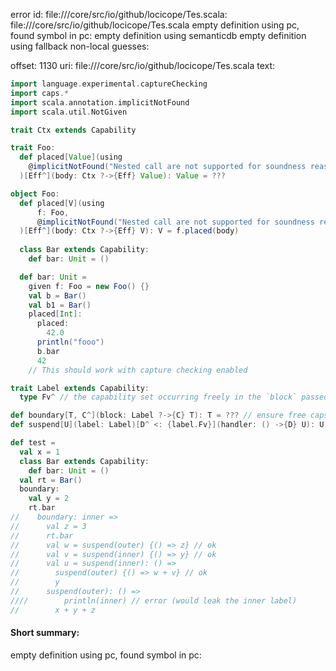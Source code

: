 error id: file://<WORKSPACE>/core/src/io/github/locicope/Tes.scala:
file://<WORKSPACE>/core/src/io/github/locicope/Tes.scala
empty definition using pc, found symbol in pc: 
empty definition using semanticdb
empty definition using fallback
non-local guesses:

offset: 1130
uri: file://<WORKSPACE>/core/src/io/github/locicope/Tes.scala
text:
```scala
import language.experimental.captureChecking
import caps.*
import scala.annotation.implicitNotFound
import scala.util.NotGiven

trait Ctx extends Capability

trait Foo:
  def placed[Value](using
    @implicitNotFound("Nested call are not supported for soundness reason") _ng: NotGiven[Ctx]
  )[Eff^](body: Ctx ?->{Eff} Value): Value = ???

object Foo:
  def placed[V](using
      f: Foo,
      @implicitNotFound("Nested call are not supported for soundness reason") _ng: NotGiven[Ctx]
  )[Eff^](body: Ctx ?->{Eff} V): V = f.placed(body)
  
  class Bar extends Capability:
    def bar: Unit = ()

  def bar: Unit =
    given f: Foo = new Foo() {}
    val b = Bar()
    val b1 = Bar()
    placed[Int]:
      placed:
        42.0
      println("fooo")
      b.bar
      42
    // This should work with capture checking enabled

trait Label extends Capability:
  type Fv^ // the capability set occurring freely in the `block` passed to `boundary` below.

def boundary[T, C^](block: Label ?->{C} T): T = ??? // ensure free caps of label and block match
def suspend[U](label: Label)[D^ <: {label.Fv}](handler: () ->{D} U): U = ??? // ma@@y only capture the free capabilities of label

def test =
  val x = 1
  class Bar extends Capability:
    def bar: Unit = ()
  val rt = Bar()
  boundary:
    val y = 2
    rt.bar
//    boundary: inner =>
//      val z = 3
//      rt.bar
//      val w = suspend(outer) {() => z} // ok
//      val v = suspend(inner) {() => y} // ok
//      val u = suspend(inner): () =>
//        suspend(outer) {() => w + v} // ok
//        y
//      suspend(outer): () =>
////        println(inner) // error (would leak the inner label)
//        x + y + z
```


#### Short summary: 

empty definition using pc, found symbol in pc: 